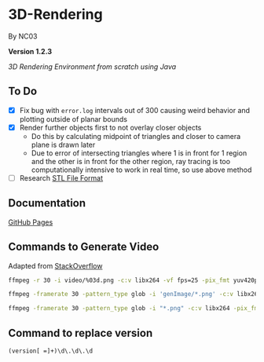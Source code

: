 # 3D-Rendering

By NC03

**Version 1.2.3**

*3D Rendering Environment from scratch using Java*

## To Do

- [X] Fix bug with `error.log` intervals out of 300 causing weird behavior and plotting outside of planar bounds
- [X] Render further objects first to not overlay closer objects
  - Do this by calculating midpoint of triangles and closer to camera plane is drawn later
  - Due to error of intersecting triangles where 1 is in front for 1 region and the other is in front for the other region, ray tracing is too computationally intensive to work in real time, so use above method
- [ ] Research [STL File Format](https://en.wikipedia.org/wiki/STL_%28file_format%29)

## Documentation

[GitHub Pages](https://nc03.github.io/3D-Rendering/)

## Commands to Generate Video

Adapted from [StackOverflow](https://stackoverflow.com/questions/24961127/how-to-create-a-video-from-images-with-ffmpeg)

```bash
ffmpeg -r 30 -i video/%03d.png -c:v libx264 -vf fps=25 -pix_fmt yuv420p out.mp4

ffmpeg -framerate 30 -pattern_type glob -i 'genImage/*.png' -c:v libx264 -pix_fmt yuv420p out2.mp4

ffmpeg -framerate 30 -pattern_type glob -i "*.png" -c:v libx264 -pix_fmt yuv420p out.mp4
```

## Command to replace version

`(version[ =]+)\d\.\d\.\d`
